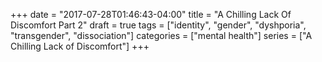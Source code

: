 +++
date = "2017-07-28T01:46:43-04:00"
title = "A Chilling Lack Of Discomfort Part 2"
draft = true
tags = ["identity", "gender", "dyshporia", "transgender", "dissociation"]
categories = ["mental health"]
series = ["A Chilling Lack of Discomfort"]
+++

